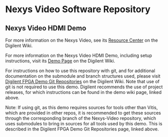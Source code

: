 # Nexys Video Software Repository

## Nexys Video HDMI Demo

For more information on the Nexys Video, see its [Resource Center](https://reference.digilentinc.com/reference/programmable-logic/nexys-video/start) on the Digilent Wiki.

For more information on the Nexys Video HDMI Demo, including setup instructions, visit its [Demo Page](https://reference.digilentinc.com/reference/programmable-logic/nexys-video/demos/hdmi) on the Digilent Wiki.

For instructions on how to use this repository with git, and for additional documentation on the submodule and branch structures used, please visit [Digilent FPGA Demo Git Repositories](https://reference.digilentinc.com/reference/programmable-logic/documents/git) on the Digilent Wiki. Note that use of git is not required to use this demo. Digilent recommends the use of project releases, for which instructions can be found in the demo wiki page, linked above.

Note: If using git, as this demo requires sources for tools other than Vitis, which are provided in other repos, it is recommended to get these sources through the corresponding branch of the Nexys-Video repository, which uses submodules to bring in sources for all tools used by this demo. This is described in the Digilent FPGA Demo Git Repositories page, linked above.
